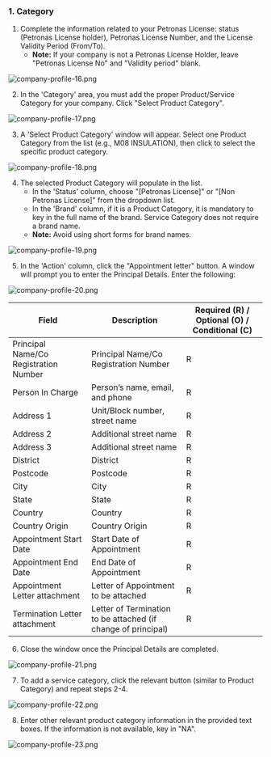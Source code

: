 ### 1. Category

1. Complete the information related to your Petronas License: status (Petronas License holder), Petronas License Number, and the License Validity Period (From/To).
    * **Note:** If your company is not a Petronas License Holder, leave "Petronas License No" and "Validity period" blank.

![company-profile-16.png](images/company-profile-16.png)

2. In the 'Category' area, you must add the proper Product/Service Category for your company. Click "Select Product Category".

![company-profile-17.png](images/company-profile-17.png)

3. A 'Select Product Category' window will appear. Select one Product Category from the list (e.g., M08 INSULATION), then click to select the specific product category.

![company-profile-18.png](images/company-profile-18.png)

4. The selected Product Category will populate in the list.
    * In the 'Status' column, choose "[Petronas License]" or "[Non Petronas License]" from the dropdown list.
    * In the 'Brand' column, if it is a Product Category, it is mandatory to key in the full name of the brand. Service Category does not require a brand name.
    * **Note:** Avoid using short forms for brand names.

![company-profile-19.png](images/company-profile-19.png)

5. In the 'Action' column, click the "Appointment letter" button. A window will prompt you to enter the Principal Details. Enter the following:

![company-profile-20.png](images/company-profile-20.png)

| Field                                 | Description                                                   | Required (R) / Optional (O) / Conditional (C) |
| ------------------------------------- | ------------------------------------------------------------- | --------------------------------------------- |
| Principal Name/Co Registration Number | Principal Name/Co Registration Number                         | R                                             |
| Person In Charge                      | Person’s name, email, and phone                               | R                                             |
| Address 1                             | Unit/Block number, street name                                | R                                             |
| Address 2                             | Additional street name                                        | R                                             |
| Address 3                             | Additional street name                                        | R                                             |
| District                              | District                                                      | R                                             |
| Postcode                              | Postcode                                                      | R                                             |
| City                                  | City                                                          | R                                             |
| State                                 | State                                                         | R                                             |
| Country                               | Country                                                       | R                                             |
| Country Origin                        | Country Origin                                                | R                                             |
| Appointment Start Date                | Start Date of Appointment                                     | R                                             |
| Appointment End Date                  | End Date of Appointment                                       | R                                             |
| Appointment Letter attachment         | Letter of Appointment to be attached                          | R                                             |
| Termination Letter attachment         | Letter of Termination to be attached (if change of principal) | R                                             |

6. Close the window once the Principal Details are completed.

![company-profile-21.png](images/company-profile-21.png)

7. To add a service category, click the relevant button (similar to Product Category) and repeat steps 2-4.

![company-profile-22.png](images/company-profile-22.png)

8. Enter other relevant product category information in the provided text boxes. If the information is not available, key in "NA".

![company-profile-23.png](images/company-profile-23.png)